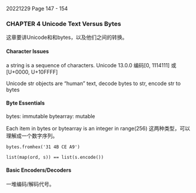 20221229    Page 147 - 154

### CHAPTER 4 Unicode Text Versus Bytes

这章要讲Unicode和和bytes，以及他们之间的转换。

#### Character Issues
a string is a sequence of characters.
Unicode 13.0.0 编码[0, 1114111] 或 [U+0000, U+10FFFF]

Unicode str objects are “human” text, decode bytes to str, encode str to bytes

#### Byte Essentials

bytes: immutable
bytearray: mutable

Each item in bytes or bytearray is an integer in range(256)
这两种类型，可以理解成一个数字序列。

`bytes.fromhex('31 4B CE A9')`

`list(map(ord, s)) == list(s.encode())`

#### Basic Encoders/Decoders
一堆编码/解码代号。
